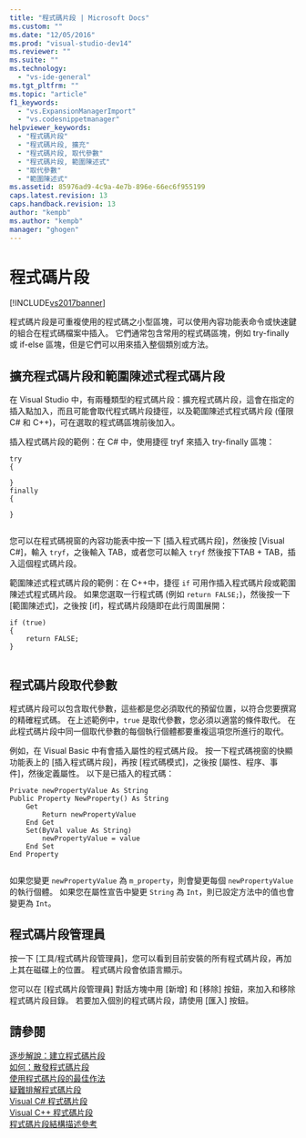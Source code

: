 ```yaml
---
title: "程式碼片段 | Microsoft Docs"
ms.custom: ""
ms.date: "12/05/2016"
ms.prod: "visual-studio-dev14"
ms.reviewer: ""
ms.suite: ""
ms.technology: 
  - "vs-ide-general"
ms.tgt_pltfrm: ""
ms.topic: "article"
f1_keywords: 
  - "vs.ExpansionManagerImport"
  - "vs.codesnippetmanager"
helpviewer_keywords: 
  - "程式碼片段"
  - "程式碼片段, 擴充"
  - "程式碼片段, 取代參數"
  - "程式碼片段, 範圍陳述式"
  - "取代參數"
  - "範圍陳述式"
ms.assetid: 85976ad9-4c9a-4e7b-896e-66ec6f955199
caps.latest.revision: 13
caps.handback.revision: 13
author: "kempb"
ms.author: "kempb"
manager: "ghogen"
---
```

# 程式碼片段
[!INCLUDE[vs2017banner](../code-quality/includes/vs2017banner.md)]

程式碼片段是可重複使用的程式碼之小型區塊，可以使用內容功能表命令或快速鍵的組合在程式碼檔案中插入。  它們通常包含常用的程式碼區塊，例如 try\-finally 或 if\-else 區塊，但是它們可以用來插入整個類別或方法。  
  
## 擴充程式碼片段和範圍陳述式程式碼片段  
 在 Visual Studio 中，有兩種類型的程式碼片段：擴充程式碼片段，這會在指定的插入點加入，而且可能會取代程式碼片段捷徑，以及範圍陳述式程式碼片段 \(僅限 C\# 和 C\+\+\)，可在選取的程式碼區塊前後加入。  
  
 插入程式碼片段的範例：在 C\# 中，使用捷徑 tryf 來插入 try\-finally 區塊：  
  
```  
try  
{  
  
}  
finally  
{  
  
}  
  
```  
  
 您可以在程式碼視窗的內容功能表中按一下 \[插入程式碼片段\]，然後按 \[Visual C\#\]，輸入 `tryf`，之後輸入 TAB，或者您可以輸入 `tryf` 然後按下TAB \+ TAB，插入這個程式碼片段。  
  
 範圍陳述式程式碼片段的範例：在 C\+\+中，捷徑 `if` 可用作插入程式碼片段或範圍陳述式程式碼片段。  如果您選取一行程式碼 \(例如 `return FALSE;`\)，然後按一下 \[範圍陳述式\]，之後按 \[if\]，程式碼片段隨即在此行周圍展開：  
  
```  
if (true)  
{  
    return FALSE;  
}  
  
```  
  
## 程式碼片段取代參數  
 程式碼片段可以包含取代參數，這些都是您必須取代的預留位置，以符合您要撰寫的精確程式碼。  在上述範例中，`true` 是取代參數，您必須以適當的條件取代。  在此程式碼片段中同一個取代參數的每個執行個體都要重複這項您所進行的取代。  
  
 例如，在 Visual Basic 中有會插入屬性的程式碼片段。  按一下程式碼視窗的快顯功能表上的 \[插入程式碼片段\]，再按 \[程式碼模式\]，之後按 \[屬性、程序、事件\]，然後定義屬性。  以下是已插入的程式碼：  
  
```  
Private newPropertyValue As String  
Public Property NewProperty() As String  
    Get  
        Return newPropertyValue  
    End Get  
    Set(ByVal value As String)  
        newPropertyValue = value  
    End Set  
End Property  
  
```  
  
 如果您變更 `newPropertyValue` 為 `m_property`，則會變更每個 `newPropertyValue` 的執行個體。  如果您在屬性宣告中變更 `String` 為 `Int`，則已設定方法中的值也會變更為 `Int`。  
  
## 程式碼片段管理員  
 按一下 \[工具\/程式碼片段管理員\]，您可以看到目前安裝的所有程式碼片段，再加上其在磁碟上的位置。  程式碼片段會依語言顯示。  
  
 您可以在 \[程式碼片段管理員\] 對話方塊中用 \[新增\] 和 \[移除\] 按鈕，來加入和移除程式碼片段目錄。  若要加入個別的程式碼片段，請使用 \[匯入\] 按鈕。  
  
## 請參閱  
 [逐步解說：建立程式碼片段](../ide/walkthrough-creating-a-code-snippet.md)   
 [如何：散發程式碼片段](../ide/how-to-distribute-code-snippets.md)   
 [使用程式碼片段的最佳作法](../ide/best-practices-for-using-code-snippets.md)   
 [疑難排解程式碼片段](../ide/troubleshooting-snippets.md)   
 [Visual C\# 程式碼片段](../ide/visual-csharp-code-snippets.md)   
 [Visual C\+\+ 程式碼片段](../ide/visual-cpp-code-snippets.md)   
 [程式碼片段結構描述參考](../ide/code-snippets-schema-reference.md)